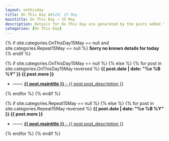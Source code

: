 ```yaml
---
layout: onthisday
title: On This Day &#124; 15 May
maintitle: On This Day — 15 May
description: Details for On This Day are genarated by the posts added to the website so the content is subject to changes/updates over time.
categories: [On This Day]
---
```


{% if site.categories.OnThisDay15May == null and site.categories.Repeat15May == null %}
<strong>Sorry no known details for today</strong>
{% endif %}

{% if site.categories.OnThisDay15May == null %}
{% else %}
{% for post in site.categories.OnThisDay15May reversed %}
<strong>{{ post.date | date: "%e %B %Y" }} {{ post.more }}</strong>
<ul>
<li> ——: <a href="{{ post.url }}"><strong>{{ post.maintitle }}</strong> - {{ post.post_description }}</a></li>
</ul>
{% endfor %}
{% endif %}

{% if site.categories.Repeat15May == null %}
{% else %}
{% for post in site.categories.Repeat15May reversed %}
<strong>{{ post.date | date: "%e %B %Y" }} {{ post.more }}</strong>
<ul>
<li> ——: <a href="{{ post.url }}"><strong>{{ post.maintitle }}</strong> - {{ post.post_description }}</a></li>
</ul>
{% endfor %}
{% endif %}
